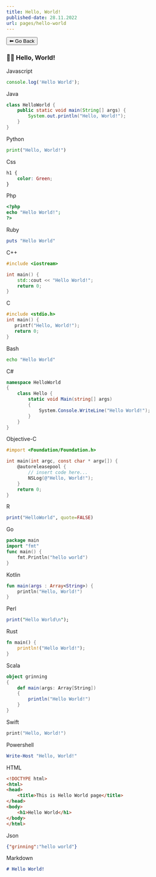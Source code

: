 ```yaml
---
title: Hello, World!
published-date: 28.11.2022
url: pages/hello-world
---
```

<form>
 <input type="button" value="⬅ Go Back" onclick="history.back()">
</form>

### 👋😃 Hello, World!
Javascript
```javascript
console.log('Hello World');
```
Java
```java
class HelloWorld {
    public static void main(String[] args) {
        System.out.println("Hello, World!"); 
    }
}
```
Python
```python
print("Hello, World!")
```
Css
```css
h1 {
	color: Green;
}
```
Php
```php
<?php
echo "Hello World!";
?>
```
Ruby
```ruby
puts "Hello World"
```
C++
```c++
#include <iostream>

int main() {
    std::cout << "Hello World!";
    return 0;
}
```
C
```c
#include <stdio.h>
int main() {
   printf("Hello, World!");
   return 0;
}
```
Bash
```bash
echo "Hello World"
```
C#
```c#
namespace HelloWorld
{
    class Hello {         
        static void Main(string[] args)
        {
            System.Console.WriteLine("Hello World!");
        }
    }
}
```
Objective-C
```objectivec
#import <Foundation/Foundation.h>

int main(int argc, const char * argv[]) {
    @autoreleasepool {
        // insert code here...
        NSLog(@"Hello, World!");
    }
    return 0;
}
```
R
```r
print("HelloWorld", quote=FALSE)
```
Go
```go
package main
import "fmt"
func main() {
    fmt.Println("hello world")
}
```
Kotlin
```kotlin
fun main(args : Array<String>) {
    println("Hello, World!")
}
```
Perl
```perl
print("Hello World\n");
```
Rust
```rust
fn main() {
    println!("Hello World!");
}
```
Scala
```scala
object grinning 
{
    def main(args: Array[String]) 
    {
        println("Hello World!") 
    }
}
```
Swift
```swift
print("Hello, World!") 
```
Powershell
```powershell
Write-Host "Hello, World!"
```
HTML
```html
<!DOCTYPE html>
<html>
<head>
	<title>This is Hello World page</title>
</head>
<body>
 	<h1>Hello World</h1>
</body>
</html>
```
Json
```json
{"grinning":"hello world"}
```
Markdown
```markdown
# Hello World!
```
